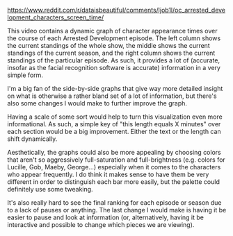 https://www.reddit.com/r/dataisbeautiful/comments/ljob1l/oc_arrested_development_characters_screen_time/

This video contains a dynamic graph of character appearance times over the course of each Arrested Development episode. The left column shows the current standings of the whole show, the middle shows the current standings of the current season, and the right column shows the current standings of the particular episode. As such, it provides a lot of (accurate, insofar as the facial recognition software is accurate) information in a very simple form.

I'm a big fan of the side-by-side graphs that give way more detailed insight on what is otherwise a rather bland set of a lot of information, but there's also some changes I would make to further improve the graph.

Having a scale of some sort would help to turn this visualization even more informational. As such, a simple key of "this length equals X minutes" over each section would be a big improvement. Either  the text or the length can shift dynamically.

Aesthetically, the graphs could also be more appealing by choosing colors that aren't so aggressively full-saturation and full-brightness (e.g. colors for Lucille, Gob, Maeby, George...) especially when it comes to the characters who appear frequently. I do think it makes sense to have them be very different in order to distinguish each bar more easily, but the palette could definitely use some tweaking.

It's also really hard to see the final ranking for each episode or season due to a lack of pauses or anything. The last change I would make is having it be easier to pause and look at information (or, alternatively, having it be interactive and possible to change which pieces we are viewing).
